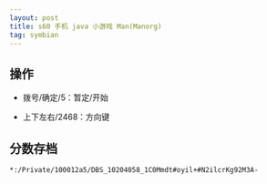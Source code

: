 ```yaml
---
layout: post
title: s60 手机 java 小游戏 Man(Manorg)
tag: symbian
---
```


## 操作

- 拨号/确定/5：暂定/开始

- 上下左右/2468：方向键

## 分数存档

`*:/Private/100012a5/DBS_10204058_1C0Mmdt#oyil+#N2ilcrKg92M3A-`

